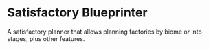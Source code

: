 # Satisfactory Blueprinter

A satisfactory planner that allows planning factories by biome or into stages, plus other features.
